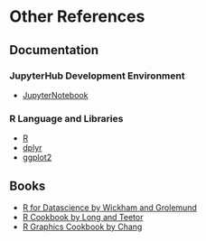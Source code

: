 # Other References
## Documentation
### JupyterHub Development Environment
- [JupyterNotebook](https://jupyter-notebook.readthedocs.io/en/stable/)

### R Language and Libraries
- [R](https://www.r-project.org/)
- [dplyr](https://dplyr.tidyverse.org/)
- [ggplot2](https://ggplot2.tidyverse.org/)

## Books
- [R for Datascience by Wickham and Grolemund](https://r4ds.had.co.nz/)
- [R Cookbook by Long and Teetor](https://rc2e.com/)
- [R Graphics Cookbook by Chang](https://r-graphics.org/)

```python

```
